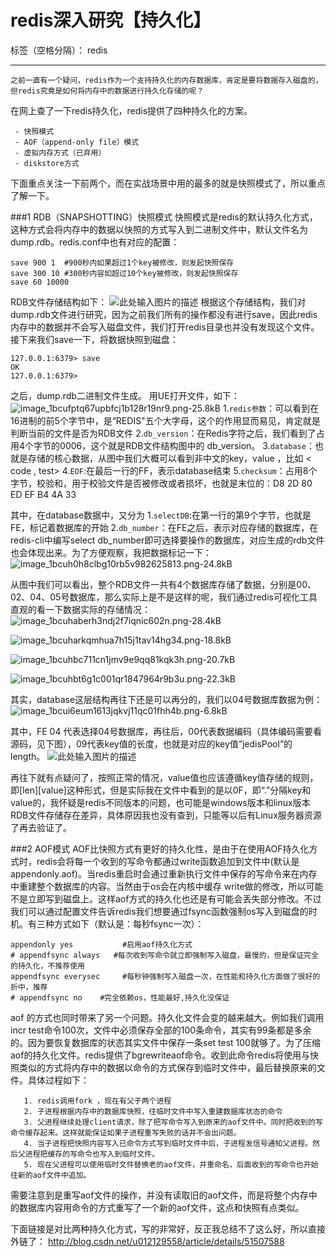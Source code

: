 # redis深入研究【持久化】

标签（空格分隔）： redis

---

    之前一直有一个疑问，redis作为一个支持持久化的内存数据库，肯定是要将数据存入磁盘的，但redis究竟是如何将内存中的数据进行持久化存储的呢？
在网上查了一下redis持久化，redis提供了四种持久化的方案。

     - 快照模式
     - AOF（append-only file）模式
     - 虚拟内存方式（已弃用）
     - diskstore方式
 
下面重点关注一下前两个，而在实战场景中用的最多的就是快照模式了，所以重点了解一下。

###1 RDB（SNAPSHOTTING）快照模式
快照模式是redis的默认持久化方式，这种方式会将内存中的数据以快照的方式写入到二进制文件中，默认文件名为dump.rdb。redis.conf中也有对应的配置：
```
save 900 1  #900秒内如果超过1个key被修改，则发起快照保存
save 300 10 #300秒内容如超过10个key被修改，则发起快照保存
save 60 10000
```
RDB文件存储结构如下：
![此处输入图片的描述][1]
根据这个存储结构，我们对dump.rdb文件进行研究，因为之前我们所有的操作都没有进行save，因此redis内存中的数据并不会写入磁盘文件，我们打开redis目录也并没有发现这个文件。
接下来我们save一下，将数据快照到磁盘：
```
127.0.0.1:6379> save
OK
127.0.0.1:6379>
```
之后，dump.rdb二进制文件生成。
用UE打开文件，如下：
![image_1bcufptq67upbfcj1b128r19nr9.png-25.8kB][2]
1.`redis参数`：可以看到在16进制的前5个字节中，是“REDIS"五个大字母，这个的作用显而易见，肯定就是判断当前的文件是否为RDB文件
2.`db_version`：在Redis字符之后，我们看到了占用4个字节的0006，这个就是RDB文件结构图中的 db_version。
3.`database`：也就是存储的核心数据，从图中我们大概可以看到非中文的key，value ，比如 < code , test>
4.`EOF`:在最后一行的FF，表示database结束
5.`checksum`：占用8个字节，校验和，用于校验文件是否被修改或者损坏，也就是末位的：D8 2D 80 ED EF B4 4A 33

其中，在database数据中，又分为
1.`selectDB`:在第一行的第9个字节，也就是FE，标记着数据库的开始
2.`db_number`：在FE之后，表示对应存储的数据库，在redis-cli中编写select db_number即可选择要操作的数据库，对应生成的rdb文件也会体现出来。为了方便观察，我把数据标记一下：
![image_1bcuh0h8clbg10rb5v982625813.png-24.8kB][3]


从图中我们可以看出，整个RDB文件一共有4个数据库存储了数据，分别是00、02、04、05号数据库，那么实际上是不是这样的呢，我们通过redis可视化工具直观的看一下数据实际的存储情况：
![image_1bcuhaberh3ndj2f7iqnic602n.png-28.4kB][4]


![image_1bcuharkqmhua7h15j1tav14hg34.png-18.8kB][5]


![image_1bcuhbc711cn1jmv9e9qq81kqk3h.png-20.7kB][6]


![image_1bcuhbt6g1c001qr1847964r9b3u.png-22.3kB][7]


其实，database这层结构再往下还是可以再分的，我们以04号数据库数据为例：
![image_1bcui6eum1613jqkvj11qc01fhh4b.png-6.8kB][8]

其中，FE 04 代表选择04号数据库，再往后，00代表数据编码（具体编码需要看源码，见下图），09代表key值的长度，也就是对应的key值“jedisPool”的length。
![此处输入图片的描述][10]

再往下就有点疑问了，按照正常的情况，value值也应该遵循key值存储的规则，即[len][value]这种形式，但是实际我在文件中看到的是以0F，即“.”分隔key和value的，我怀疑是redis不同版本的问题，也可能是windows版本和linux版本RDB文件存储存在差异，具体原因我也没有查到，只能等以后有Linux服务器资源了再去验证了。


  [1]: http://images2015.cnblogs.com/blog/214741/201512/214741-20151225090825265-774838214.png
  [2]: http://static.zybuluo.com/coldxiangyu/qdvq4ebmvmv6fbav8iu1ad9g/image_1bcufptq67upbfcj1b128r19nr9.png
  [3]: http://static.zybuluo.com/coldxiangyu/7p1uoo7viear2pbe6i6oir0u/image_1bcuh0h8clbg10rb5v982625813.png
  [4]: http://static.zybuluo.com/coldxiangyu/gq7jgpl4nt6tcw1frzprxim2/image_1bcuhaberh3ndj2f7iqnic602n.png
  [5]: http://static.zybuluo.com/coldxiangyu/qevdaet1pbxtty6d88t3krtf/image_1bcuharkqmhua7h15j1tav14hg34.png
  [6]: http://static.zybuluo.com/coldxiangyu/18nbh1c4h13wlk23v0ujt37j/image_1bcuhbc711cn1jmv9e9qq81kqk3h.png
  [7]: http://static.zybuluo.com/coldxiangyu/i1b4aq26yxn4bje1i8fnfjtt/image_1bcuhbt6g1c001qr1847964r9b3u.png
  [8]: http://static.zybuluo.com/coldxiangyu/wtxvy2z538vuct9r4g5tsen4/image_1bcuil1hi1b897n11ui812er1ab24o.png
  [9]: http://static.zybuluo.com/coldxiangyu/wtxvy2z538vuct9r4g5tsen4/image_1bcuil1hi1b897n11ui812er1ab24o.png
  [10]: http://images2015.cnblogs.com/blog/214741/201512/214741-20151225092631093-1610408156.png

###2 AOF模式
        AOF比快照方式有更好的持久化性，是由于在使用AOF持久化方式时，redis会将每一个收到的写命令都通过write函数追加到文件中(默认是appendonly.aof)。当redis重启时会通过重新执行文件中保存的写命令来在内存中重建整个数据库的内容。当然由于os会在内核中缓存 write做的修改，所以可能不是立即写到磁盘上。这样aof方式的持久化也还是有可能会丢失部分修改。不过我们可以通过配置文件告诉redis我们想要通过fsync函数强制os写入到磁盘的时机。有三种方式如下（默认是：每秒fsync一次）：
    
```
appendonly yes           #启用aof持久化方式
# appendfsync always   #每次收到写命令就立即强制写入磁盘，最慢的，但是保证完全的持久化，不推荐使用
appendfsync everysec     #每秒钟强制写入磁盘一次，在性能和持久化方面做了很好的折中，推荐
# appendfsync no    #完全依赖os，性能最好,持久化没保证
```
aof 的方式也同时带来了另一个问题。持久化文件会变的越来越大。例如我们调用incr test命令100次，文件中必须保存全部的100条命令，其实有99条都是多余的。因为要恢复数据库的状态其实文件中保存一条set test 100就够了。为了压缩aof的持久化文件。redis提供了bgrewriteaof命令。收到此命令redis将使用与快照类似的方式将内存中的数据以命令的方式保存到临时文件中，最后替换原来的文件。具体过程如下：

       1. redis调用fork ，现在有父子两个进程
       2. 子进程根据内存中的数据库快照，往临时文件中写入重建数据库状态的命令
       3. 父进程继续处理client请求，除了把写命令写入到原来的aof文件中。同时把收到的写命令缓存起来。这样就能保证如果子进程重写失败的话并不会出问题。
       4. 当子进程把快照内容写入已命令方式写到临时文件中后，子进程发信号通知父进程。然后父进程把缓存的写命令也写入到临时文件。
       5. 现在父进程可以使用临时文件替换老的aof文件，并重命名，后面收到的写命令也开始往新的aof文件中追加。

需要注意到是重写aof文件的操作，并没有读取旧的aof文件，而是将整个内存中的数据库内容用命令的方式重写了一个新的aof文件，这点和快照有点类似。

下面链接是对比两种持久化方式，写的非常好，反正我总结不了这么好，所以直接外链了：
http://blog.csdn.net/u012129558/article/details/51507588